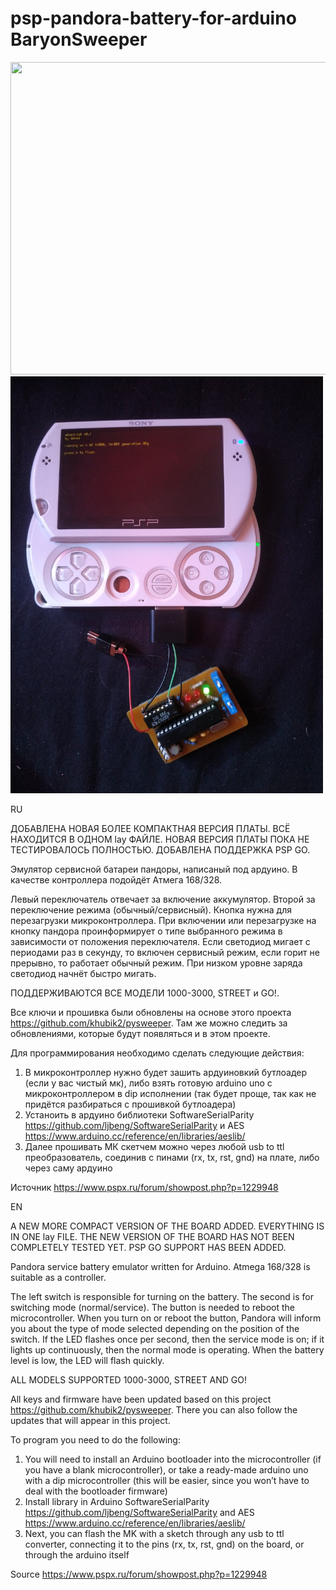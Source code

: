# psp-pandora-battery-for-arduino BaryonSweeper

<img src="https://github.com/ValeraKirpich/Pandora-battery-for-PSP-on-arduino/blob/main/%D0%93%D0%BE%D1%82%D0%BE%D0%B2%D0%BE%D0%B5.png" width="667" height="500">
<img src="https://github.com/ValeraKirpich/Pandora-battery-for-PSP-on-arduino/blob/main/%D0%93%D0%BE%D1%82%D0%BE%D0%B2%D0%BE%D0%B5%20psp%20go.jpg" width="500" height="667">

RU

ДОБАВЛЕНА НОВАЯ БОЛЕЕ КОМПАКТНАЯ ВЕРСИЯ ПЛАТЫ. ВСЁ НАХОДИТСЯ В ОДНОМ lay ФАЙЛЕ. НОВАЯ ВЕРСИЯ ПЛАТЫ ПОКА НЕ ТЕСТИРОВАЛОСЬ ПОЛНОСТЬЮ. ДОБАВЛЕНА ПОДДЕРЖКА PSP GO.

Эмулятор сервисной батареи пандоры, написаный под ардуино. В качестве контроллера подойдёт Атмега 168/328. 

Левый переключатель отвечает за включение аккумулятор. Второй за переключение режима (обычный/сервисный). Кнопка нужна для перезагрузки микроконтроллера. При включении или перезагрузке на кнопку пандора проинформирует о типе выбранного режима в зависимости от положения переключателя. Если светодиод мигает с периодами раз в секунду, то включен сервисный режим, если горит не прерывно, то работает обычный режим. При низком уровне заряда светодиод начнёт быстро мигать.

ПОДДЕРЖИВАЮТСЯ ВСЕ МОДЕЛИ 1000-3000, STREET и GO!. 

Все ключи и прошивка были обновлены на основе этого проекта https://github.com/khubik2/pysweeper. Там же можно следить за обновлениями, которые будут появляться и в этом проекте.

Для программирования необходимо сделать следующие действия:
1) В микроконтроллер нужно будет зашить ардуиновкий бутлоадер (если у вас чистый мк), либо взять готовую arduino uno с микроконтроллером в dip исполнении (так будет проще, так как не придётся разбираться с прошивкой бутлоадера)
2) Устаноить в ардуино библиотеки SoftwareSerialParity https://github.com/ljbeng/SoftwareSerialParity и AES https://www.arduino.cc/reference/en/libraries/aeslib/
3) Далее прошивать МК скетчем можно через любой usb to ttl преобразователь, соединив с пинами (rx, tx, rst, gnd) на плате, либо через саму ардуино

Источник https://www.pspx.ru/forum/showpost.php?p=1229948

EN

A NEW MORE COMPACT VERSION OF THE BOARD ADDED. EVERYTHING IS IN ONE lay FILE. THE NEW VERSION OF THE BOARD HAS NOT BEEN COMPLETELY TESTED YET. PSP GO SUPPORT HAS BEEN ADDED.

Pandora service battery emulator written for Arduino. Atmega 168/328 is suitable as a controller.

The left switch is responsible for turning on the battery. The second is for switching mode (normal/service). The button is needed to reboot the microcontroller. When you turn on or reboot the button, Pandora will inform you about the type of mode selected depending on the position of the switch. If the LED flashes once per second, then the service mode is on; if it lights up continuously, then the normal mode is operating. When the battery level is low, the LED will flash quickly.

ALL MODELS SUPPORTED 1000-3000, STREET AND GO!

All keys and firmware have been updated based on this project https://github.com/khubik2/pysweeper. There you can also follow the updates that will appear in this project.

To program you need to do the following:
1) You will need to install an Arduino bootloader into the microcontroller (if you have a blank microcontroller), or take a ready-made arduino uno with a dip microcontroller (this will be easier, since you won’t have to deal with the bootloader firmware)
2) Install library in Arduino SoftwareSerialParity https://github.com/ljbeng/SoftwareSerialParity and AES https://www.arduino.cc/reference/en/libraries/aeslib/
3) Next, you can flash the MK with a sketch through any usb to ttl converter, connecting it to the pins (rx, tx, rst, gnd) on the board, or through the arduino itself

Source https://www.pspx.ru/forum/showpost.php?p=1229948

